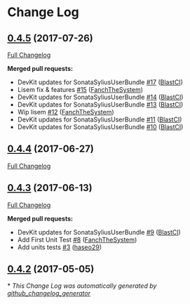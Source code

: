 # Change Log

## [0.4.5](https://github.com/libre-informatique/SonataSyliusUserBundle/tree/0.4.5) (2017-07-26)
[Full Changelog](https://github.com/libre-informatique/SonataSyliusUserBundle/compare/0.4.4...0.4.5)

**Merged pull requests:**

- DevKit updates for SonataSyliusUserBundle [\#17](https://github.com/libre-informatique/SonataSyliusUserBundle/pull/17) ([BlastCI](https://github.com/BlastCI))
- Lisem fix & features [\#15](https://github.com/libre-informatique/SonataSyliusUserBundle/pull/15) ([FanchTheSystem](https://github.com/FanchTheSystem))
- DevKit updates for SonataSyliusUserBundle [\#14](https://github.com/libre-informatique/SonataSyliusUserBundle/pull/14) ([BlastCI](https://github.com/BlastCI))
- DevKit updates for SonataSyliusUserBundle [\#13](https://github.com/libre-informatique/SonataSyliusUserBundle/pull/13) ([BlastCI](https://github.com/BlastCI))
- Wip lisem [\#12](https://github.com/libre-informatique/SonataSyliusUserBundle/pull/12) ([FanchTheSystem](https://github.com/FanchTheSystem))
- DevKit updates for SonataSyliusUserBundle [\#11](https://github.com/libre-informatique/SonataSyliusUserBundle/pull/11) ([BlastCI](https://github.com/BlastCI))
- DevKit updates for SonataSyliusUserBundle [\#10](https://github.com/libre-informatique/SonataSyliusUserBundle/pull/10) ([BlastCI](https://github.com/BlastCI))

## [0.4.4](https://github.com/libre-informatique/SonataSyliusUserBundle/tree/0.4.4) (2017-06-27)
[Full Changelog](https://github.com/libre-informatique/SonataSyliusUserBundle/compare/0.4.3...0.4.4)

## [0.4.3](https://github.com/libre-informatique/SonataSyliusUserBundle/tree/0.4.3) (2017-06-13)
[Full Changelog](https://github.com/libre-informatique/SonataSyliusUserBundle/compare/0.4.2...0.4.3)

**Merged pull requests:**

- DevKit updates for SonataSyliusUserBundle [\#9](https://github.com/libre-informatique/SonataSyliusUserBundle/pull/9) ([BlastCI](https://github.com/BlastCI))
- Add First Unit Test [\#8](https://github.com/libre-informatique/SonataSyliusUserBundle/pull/8) ([FanchTheSystem](https://github.com/FanchTheSystem))
- Add units tests [\#3](https://github.com/libre-informatique/SonataSyliusUserBundle/pull/3) ([haseo29](https://github.com/haseo29))

## [0.4.2](https://github.com/libre-informatique/SonataSyliusUserBundle/tree/0.4.2) (2017-05-05)


\* *This Change Log was automatically generated by [github_changelog_generator](https://github.com/skywinder/Github-Changelog-Generator)*